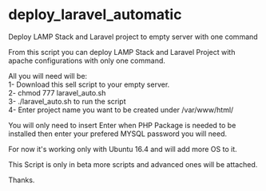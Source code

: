 # deploy_laravel_automatic
Deploy LAMP Stack and Laravel project to empty server with one command

From this script you can deploy LAMP Stack and Laravel Project with apache configurations with only one command.<br>

All you will need will be:<br>
1- Download this sell script to your empty server.<br>
2- chmod 777 laravel_auto.sh <br>
3- ./laravel_auto.sh to run the script<br>
4- Enter project name you want to be created under /var/www/html/<br>

You will only need to insert Enter when PHP Package is needed to be installed then enter your prefered MYSQL password you will need.<br>

For now it's working only with Ubuntu 16.4 and will add more OS to it.

This Script is only in beta more scripts and advanced ones will be attached.<br>

Thanks.
